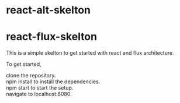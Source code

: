 # react-alt-skelton

# react-flux-skelton
This is a simple skelton to get started with react and flux architecture. 

To get started,

clone the repository. <br/>
npm install to install the dependencies.<br/>
npm start to start the setup.<br/>
navigate to localhost:8080.<br/>
